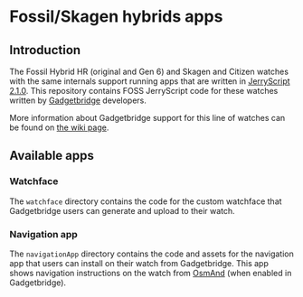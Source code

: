 # Fossil/Skagen hybrids apps

## Introduction

The Fossil Hybrid HR (original and Gen 6) and Skagen and Citizen watches with the same internals support running apps that are written in [JerryScript 2.1.0](https://jerryscript.net/). This repository contains FOSS JerryScript code for these watches written by [Gadgetbridge](https://codeberg.org/Freeyourgadget/Gadgetbridge/) developers.

More information about Gadgetbridge support for this line of watches can be found on [the wiki page](https://codeberg.org/Freeyourgadget/Gadgetbridge/wiki/Fossil-Hybrid-HR).

## Available apps

### Watchface

The `watchface` directory contains the code for the custom watchface that Gadgetbridge users can generate and upload to their watch.

### Navigation app

The `navigationApp` directory contains the code and assets for the navigation app that users can install on their watch from Gadgetbridge. This app shows navigation instructions on the watch from [OsmAnd](https://osmand.net/) (when enabled in Gadgetbridge).
